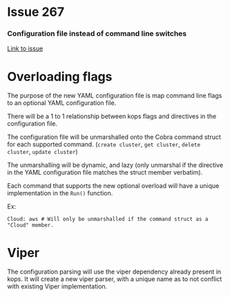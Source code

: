 # Issue 267
### Configuration file instead of command line switches
[Link to issue](https://github.com/kubernetes/kops/issues/267)


# Overloading flags 

The purpose of the new YAML configuration file is map command line flags to an optional YAML configuration file.

There will be a 1 to 1 relationship between kops flags and directives in the configuration file.

The configuration file will be unmarshalled onto the Cobra command struct for each supported command. (`create cluster`, `get cluster`, `delete cluster`, `update cluster`)

The unmarshalling will be dynamic, and lazy (only unmarshal if the directive in the YAML configuration file matches the struct member verbatim).

Each command that supports the new optional overload will have a unique implementation in the `Run()` function.



Ex:

    Cloud: aws # Will only be unmarshalled if the command struct as a "Cloud" member.
   
# Viper

The configuration parsing will use the viper dependency already present in kops. It will create a new viper parser, with a unique name as to not conflict with existing Viper implementation.



